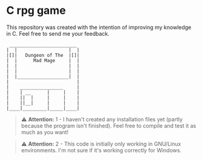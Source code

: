 # C rpg game
This repository was created with the intention of improving my knowledge in C. Feel free to send me your feedback.

```
 _________________________
|  |                   |  |
|[]|   Dungeon of The  |[]|
|  |      Mad Mage     |  |
|  |                   |  |
|  |                   |  |
|  |___________________|  |
|                         |
|    ________________     |
|    | __      |     |    |
|    ||  |     |     |    |
|    ||__|     |     |    |
|____|_________|_____|____|
```
> ⚠️ **Attention:** 1 - I haven't created any installation files yet (partly because the program isn't finished). Feel free to compile and test it as much as you want!

> ⚠️ **Attention:** 2 - This code is initially only working in GNU/Linux environments. I'm not sure if it's working correctly for Windows.
